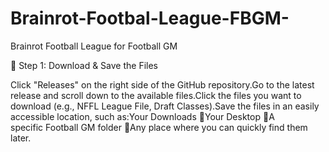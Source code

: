 # Brainrot-Footbal-League-FBGM-
Brainrot Football League for Football GM

🏁 Step 1: Download & Save the Files

Click "Releases" on the right side of the GitHub repository.Go to the latest release and scroll down to the available files.Click the files you want to download (e.g., NFFL League File, Draft Classes).Save the files in an easily accessible location, such as:Your Downloads 📂Your Desktop 📂A specific Football GM folder 📁Any place where you can quickly find them later.
